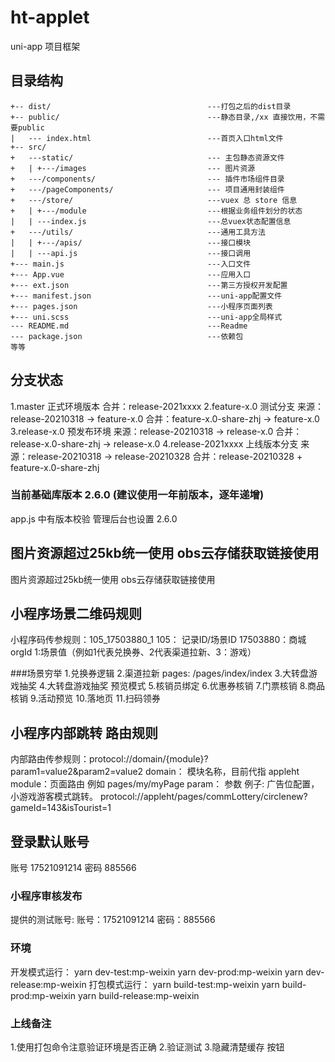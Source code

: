 <!--
 * @Description: 
 * @Version: 0.0.1
 * @Autor: zhj1214
 * @Date: 2021-03-04 15:53:53
 * @LastEditors: zhj1214
 * @LastEditTime: 2021-05-21 17:00:08
-->

#  ht-applet
uni-app 项目框架
## 目录结构
```
+-- dist/                                   ---打包之后的dist目录
+-- public/                                 ---静态目录,/xx 直接饮用，不需要public
|   --- index.html                          ---首页入口html文件
+-- src/
+   ---static/                              --- 主包静态资源文件
+   | +---/images                           --- 图片资源
+   ---/components/                         --- 插件市场组件目录
+   ---/pageComponents/                     --- 项目通用封装组件
+   ---/store/                              ---vuex 总 store 信息
+   | +---/module                           ---根据业务组件划分的状态
|   | ---index.js                           ---总vuex状态配置信息
+   ---/utils/                              ---通用工具方法
|   | +---/apis/                            ---接口模块
|   | ---api.js                             ---接口调用
+--- main.js                                ---入口文件
+--- App.vue                                ---应用入口
+--- ext.json                               ---第三方授权开发配置
+--- manifest.json                          ---uni-app配置文件
+--- pages.json                             ---小程序页面列表
+--- uni.scss                               ---uni-app全局样式
--- README.md                               ---Readme
--- package.json                            ---依赖包
等等
```
## 分支状态
1.master 正式环境版本
合并：release-2021xxxx
2.feature-x.0 测试分支
来源：release-20210318 -> feature-x.0 合并：feature-x.0-share-zhj -> feature-x.0
3.release-x.0 预发布环境
来源：release-20210318 -> release-x.0 合并：release-x.0-share-zhj -> release-x.0
4.release-2021xxxx 上线版本分支
来源：release-20210318 -> release-20210328 合并：release-20210328 + feature-x.0-share-zhj

###  当前基础库版本 2.6.0 (建议使用一年前版本，逐年递增)
app.js 中有版本校验   管理后台也设置 2.6.0

## 图片资源超过25kb统一使用 obs云存储获取链接使用
图片资源超过25kb统一使用 obs云存储获取链接使用

## 小程序场景二维码规则
小程序码传参规则：105_17503880_1
105： 记录ID/场景ID
17503880：商城orgId
1:场景值（例如1代表兑换券、2代表渠道拉新、3：游戏）

###场景穷举
1.兑换券逻辑
2.渠道拉新 pages: /pages/index/index
3.大转盘游戏抽奖
4.大转盘游戏抽奖 预览模式
5.核销员绑定
6.优惠券核销
7.门票核销
8.商品核销
9.活动预览
10.落地页
11.扫码领券

## 小程序内部跳转	路由规则
内部路由传参规则：protocol://domain/{module}?param1=value2&param2=value2
domain： 模块名称，目前代指	 appleht
module：页面路由 例如 pages/my/myPage
param： 参数
例子: 广告位配置，小游戏游客模式跳转。 protocol://appleht/pages/commLottery/circlenew?gameId=143&isTourist=1

## 登录默认账号
账号 17521091214
密码 885566

### 小程序审核发布
提供的测试账号: 账号：17521091214   密码：885566


### 环境

开发模式运行：
yarn dev-test:mp-weixin
yarn dev-prod:mp-weixin
yarn dev-release:mp-weixin
打包模式运行：
yarn build-test:mp-weixin
yarn build-prod:mp-weixin
yarn build-release:mp-weixin

### 上线备注

1.使用打包命令注意验证环境是否正确
2.验证测试 
3.隐藏清楚缓存 按钮
